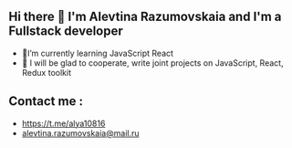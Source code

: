 ## Hi there 👋 I'm Alevtina Razumovskaia and I'm a Fullstack developer
- 🍍I’m currently learning JavaScript React
- 💞️ I will be glad to cooperate, write joint projects on JavaScript, React, Redux toolkit
## Сontact me :
- https://t.me/alya10816
- alevtina.razumovskaia@mail.ru


<!---
ally-razum/ally-razum is a ✨ special ✨ repository because its `README.md` (this file) appears on your GitHub profile.
You can click the Preview link to take a look at your changes.
--->
